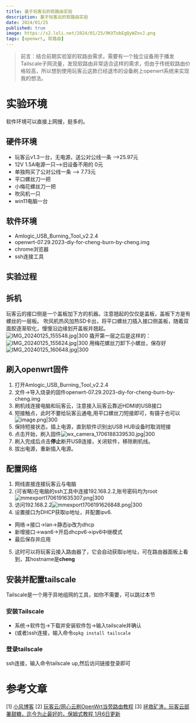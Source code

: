 ```yaml
---
title: 基于玩客云的软路由实验
description: 基于玩客云的软路由实验
date: 2024/01/25
published: true
image: https://s2.loli.net/2024/01/25/9KXTobEgQyWZnvJ.png
tags: [openwrt, 软路由]
---
```


> 前言：结合前期实验室的软路由需求，需要有一个独立设备用于播发Tailscale子网流量，发现软路由非常适合这样的需求，但由于传统软路由价格较高，所以想到使用玩客云这款已经退市的设备刷上openwrt系统来实现我的想法。

# 实验环境

软件环境可以直接上网搜，挺多的。

## 硬件环境

- 玩客云v1.3一台，无电源，送公对公线一条 -->25.97元
- 12V 1.5A电源一只-->旧设备不用的 0元
- 单独购买了公对公线一条 --> 7.73元
- 平口螺丝刀一把
- 小梅花螺丝刀一把
- 吹风机一只
- win11电脑一台

## 软件环境

- Amlogic_USB_Burning_Tool_v2.2.4
- openwrt-07.29.2023-diy-for-cheng-burn-by-cheng.img
- chrome浏览器
- ssh连接工具

## 实验过程

## 拆机

玩客云的接口侧是一个盖板加下方的机器。注意翘起的仅仅是盖板，盖板下方是有螺丝的一层板。
吹风机热风加热SD卡出，将平口螺丝刀插入接口侧盖板，随着双面胶逐渐软化，慢慢沿边缘划开盖板并翘起。
![IMG_20240125_155548.jpg|300](https://s2.loli.net/2024/01/25/Hpq5JUeBVWcQ3Pn.png)
撬开第一层之后是这样的：
![IMG_20240125_155624.jpg|300](https://s2.loli.net/2024/01/25/OI2JhLvjuBYaqQt.png)
用梅花螺丝刀卸下小螺丝，保存好
![IMG_20240125_160648.jpg|300](https://s2.loli.net/2024/01/25/unAaJKdPRVIU9TO.png)

## 刷入openwrt固件

1. 打开Amlogic_USB_Burning_Tool_v2.2.4
2. 文件->导入烧录的固件openwrt-07.29.2023-diy-for-cheng-burn-by-cheng.img
3. 刷机线连接电脑和玩客云，注意接入玩客云靠近HDMI的USB接口
4. 短接触点，此时不要给玩客云通电,用平口螺丝刀短接即可，有镊子也可以![image.png|300](https://s2.loli.net/2024/01/25/a6mCuTt1FfSliNR.png)
5. 保持短接状态，插上电源，直到软件识别出USB HUB设备时取消短接
6. 点击开始，刷入固件![wx_camera_1706188339530.jpg|300](https://s2.loli.net/2024/01/25/Rv7LTXeuw183GQn.png)
7. 刷入完成后点击**停止**断开USB连接，关闭软件，移除刷机线。
8. 拔出电源，重新插入电源。

## 配置网络

1. 网线直接连接玩客云与电脑
2. (可省略)在电脑的ssh工具中连接192.168.2.2,账号密码均为root![mmexport1706191635307.png|300](https://s2.loli.net/2024/01/25/9KXTobEgQyWZnvJ.png)
3. 访问192.168.2.2![mmexport1706191626848.png|300](https://s2.loli.net/2024/01/25/l9Uv8rC1DIoztyk.png)
4. 设置接口为DHCP获取ip地址，并配置ipv6.

- 网络->接口->lan->静态ip改为dhcp
- 新增接口->wan6->开启dhcpv6->ipv6中继模式
- 最后保存并应用

5. 这时可以将玩客云接入路由器了，它会自动获取ip地址，可在路由器面板上看到，其hostname是**cheng**

## 安装并配置tailscale

Tailscale是一个用于异地组网的工具，如你不需要，可以跳过本节

### 安装Tailscale

- 系统->软件包->下载并安装软件包->输入tailscale并确认
- (或者)ssh连接，输入命令`opkg install tailscale`

### 登录tailscale

ssh连接，输入命令tailscale up,然后访问链接登录即可

# 参考文章

[1] [小风博客](http://blog.xiaofengguanjia.top/)
[2] [玩客云/网心云刷OpenWrt当旁路由教程](https://www.jianshu.com/p/ab86fd279942)
[3] [拯救矿渣，玩客云部署甜糖，迄今为止最好的，保姆式教程 1月6日更新](right.com.cn/forum/thread-4058499-1-1.html)
